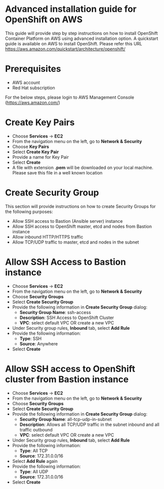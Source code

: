# Advanced installation guide for OpenShift on AWS
This guide will provide step by step instructions on how to install OpenShift Container Platform on AWS using advanced installation option. A quickstart guide is available on AWS to install OpenShift. Please refer this URL https://aws.amazon.com/quickstart/architecture/openshift/

# Prerequisites
* AWS account
* Red Hat subscription

For the below steps, please login to AWS Management Console (https://aws.amazon.com/)

# Create Key Pairs
* Choose **Services** -> **EC2**
* From the navigation menu on the left, go to **Network & Security**
* Choose **Key Pairs**
* Select **Create Key Pair**
* Provide a name for Key Pair
* Select **Create**
* A file with extension **.pem** will be downloaded on your local machine. Please save this file in a well known location

# Create Security Group
This section will provide instructions on how to create Security Groups for the following purposes:
* Allow SSH access to Bastion (Ansible server) instance
* Allow SSH access to OpenShift master, etcd and nodes from Bastion instance
* Allow inbound HTTP/HTTPS traffic
* Allow TCP/UDP traffic to master, etcd and nodes in the subnet

# Allow SSH Access to Bastion instance
* Choose **Services** -> **EC2**
* From the navigation menu on the left, go to **Network & Security**
* Choose **Security Groups**
* Select **Create Security Group**
* Provide the following information in **Create Security Group** dialog:
  * **Security Group Name**: ssh-access
  * **Description**: SSH Access to OpenShift Cluster
  * **VPC**: select default VPC OR create a new VPC
* Under Security group rules, **Inbound** tab, select **Add Rule**
* Provide the following information:
  * **Type**: SSH
  * **Source**: Anywhere
* Select **Create**
  
# Allow SSH access to OpenShift cluster from Bastion instance
* Choose **Services** -> **EC2**
* From the navigation menu on the left, go to **Network & Security**
* Choose **Security Groups**
* Select **Create Security Group**
* Provide the following information in **Create Security Group** dialog:
  * **Security Group Name**: all-tcp-udp-in-subnet
  * **Description**: Allows all TCP/UDP traffic in the subnet inbound and all traffic outbound
  * **VPC**: select default VPC OR create a new VPC
* Under Security group rules, **Inbound** tab, select **Add Rule**
* Provide the following information:
  * **Type**: All TCP
  * **Source**: 172.31.0.0/16
* Select **Add Rule** again
* Provide the following information:
  * **Type**: All UDP
  * **Source**: 172.31.0.0/16
* Select **Create**
